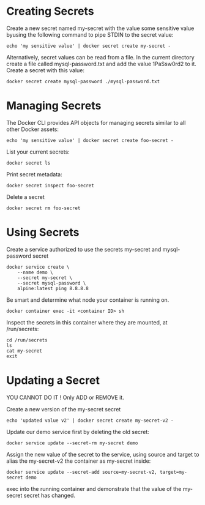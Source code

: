 # Creating Secrets

Create a new secret named my-secret with the value some sensitive value byusing the following command to pipe STDIN to the secret value:

```
echo 'my sensitive value' | docker secret create my-secret -
```

Alternatively, secret values can be read from a file.
In the current directory create a file called mysql-password.txt and add the value 1PaSsw0rd2 to it.
Create a secret with this value:

```
docker secret create mysql-password ./mysql-password.txt
```

# Managing Secrets

The Docker CLI provides API objects for managing secrets similar to all other Docker assets:
```
echo 'my sensitive value' | docker secret create foo-secret -
```

List your current secrets:
```
docker secret ls
```

Print secret metadata:
```
docker secret inspect foo-secret
```

Delete a secret
```
docker secret rm foo-secret
```

# Using Secrets

Create a service authorized to use the secrets my-secret and mysql-password secret

```
docker service create \
    --name demo \
    --secret my-secret \
    --secret mysql-password \
    alpine:latest ping 8.8.8.8
```

Be smart and determine what node your container is running on.

```
docker container exec -it <container ID> sh
```

Inspect the secrets in this container where they are mounted, at /run/secrets:    

```
cd /run/secrets
ls
cat my-secret
exit
```

# Updating a Secret

YOU CANNOT DO IT ! Only ADD or REMOVE it.

Create a new version of the my-secret secret

```
echo 'updated value v2' | docker secret create my-secret-v2 -
```

Update our demo service first by deleting the old secret:

```
docker service update --secret-rm my-secret demo
```

Assign the new value of the secret to the service, using source and target to alias the my-secret-v2
the container as my-secret inside:

```
docker service update --secret-add source=my-secret-v2, target=my-secret demo
```

exec into the running container and demonstrate that the value of the my-secret secret has changed.
